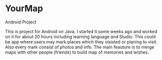 # YourMap
Android Project

This is project for Android on Java. I started it some weeks ago and worked on it for about 20 hours including learning language and Studio.
This could be app where users may mark places which they visisted or planing to visit. Also every mark consist of photos and info. The main feauture is to merge maps with other people (friends) to build map of memories and wishes.
